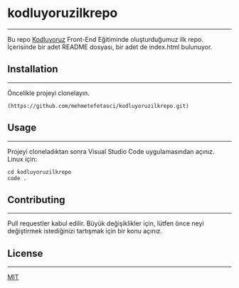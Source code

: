 # kodluyoruzilkrepo
----
Bu repo [Kodluyoruz](https://www.kodluyoruz.org/) Front-End Eğitiminde oluşturduğumuz ilk repo. İçerisinde bir adet README dosyası, bir adet de index.html bulunuyor.
## Installation
----
Öncelikle projeyi clonelayın.
```
(https://github.com/mehmetefetasci/kodluyoruzilkrepo.git)
```
## Usage
----
Projeyi cloneladıktan sonra Visual Studio Code uygulamasından açınız.
Linux için:
```
cd kodluyoruzilkrepo
code .
```
## Contributing
----
Pull requestler kabul edilir. Büyük değişiklikler için, lütfen önce neyi değiştirmek istediğinizi tartışmak için bir konu açınız.

## License
----
[MIT](https://choosealicense.com/licenses/mit/) 
